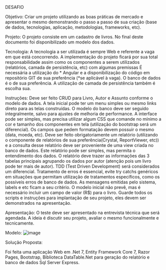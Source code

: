 DESAFIO

Objetivo:
Criar um projeto utilizando as boas práticas de mercado e apresentar o mesmo demonstrando o passo a passo de sua criação (base de dados, tecnologias, aplicação, metodologias, frameworks, etc).

Projeto:
	O projeto consiste em um cadastro de livros. 
No final deste documento foi disponibilizado um modelo dos dados.

Tecnologia:
	A tecnologia a ser utilizada é sempre Web e referente a vaga em que está concorrendo. 
A implementação do projeto ficará por sua total responsabilidade assim como os componentes a serem utilizados (relatórios, camada de persistência, etc) com algumas premissas
	É necessária a utilização do * Angular e a disponibilização do código em repositório GIT de sua preferência (*se aplicável à vaga). 
	O banco de dados é o de sua preferência. A utilização de camada de persistência também é escolha sua.

Instruções:
Deve ser feito CRUD para Livro, Autor e Assunto conforme o modelo de dados.
A tela inicial pode ter um menu simples ou mesmo links direto para as telas construídas.
O modelo do banco deve ser seguido integralmente, salvo para ajustes de melhoria de performance.
A interface pode ser simples, mas precisa utilizar algum CSS que comande no mínimo a cor e tamanho dos componentes em tela (utilização do bootstrap será um diferencial).
	Os campos que pedem formatação devem possuir o mesmo (data, moeda, etc).
	Deve ser feito obrigatoriamente um relatório (utilizando o componente de relatórios de sua preferência(Crystal, ReportViewer, etc)) e a consulta desse relatório deve ser proveniente de uma view criada no banco de dados. Este relatório pode ser simples, mas permita o entendimento dos dados. O relatório deve trazer as informações das 3 tabelas principais agrupando os dados por autor (atenção pois um livro pode ter mais de autor).
	TDD (Test Driven Development) será considerados um diferencial.
	Tratamento de erros é essencial, evite try catchs genéricos em situações que permitam utilização de tratamentos específicos, como os possíveis erros de banco de dados.
	As mensagens emitidas pelo sistema, labels e etc ficam a seu critério.
	O modelo inicial não prevê, mas é necessário incluir um campo de valor (R$) para o livro.
	Guarde todos os scripts e instruções para implantação de seu projeto, eles devem ser demonstrados na apresentação.
	
Apresentação:
	O teste deve ser apresentado na entrevista técnica que será agendada. A ideia é discutir seu projeto, avaliar o mesmo funcionalmente e tecnicamente.

Modelo:
![image](https://github.com/luizardovino/LojaDeLivros/assets/29236381/ab0d0ea3-1e70-4f76-926f-c87cbce4bf8c)


Solução Proposta:

Foi feita uma aplicação Web em .Net 7, Entity Framework Core 7, Razor Pages, Bootstrap, Biblioteca DataTable.Net para geração do relatório e banco de dados Sql Server Express.


